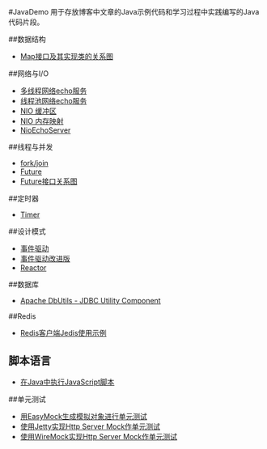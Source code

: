 #JavaDemo
用于存放博客中文章的Java示例代码和学习过程中实践编写的Java代码片段。

##数据结构
* [Map接口及其实现类的关系图](src/cn/aofeng/demo/java/util/map/Map接口及其实现类.ucls)

##网络与I/O
* [多线程网络echo服务](src/cn/aofeng/demo/io/MultiThreadEchoServer.java)
* [线程池网络echo服务](src/cn/aofeng/demo/io/ThreadPoolEchoServer.java)
* [NIO 缓冲区](src/cn/aofeng/demo/nio/BufferIO.java)
* [NIO 内存映射](src/cn/aofeng/demo/nio/MemoryMapper.java)
* [NioEchoServer](src/cn/aofeng/demo/nio/NioEchoServer.java)

##线程与并发
* [fork/join](src/cn/aofeng/demo/java/util/forkjoin/HelloForkJoin.java)
* [Future](src/cn/aofeng/demo/java/util/future/HelloFuture.java)
* [Future接口关系图](src/cn/aofeng/demo/java/util/future/Future.ucls)

##定时器
* [Timer](src/cn/aofeng/demo/java/util/timer/TimerDemo.java)

##设计模式
* [事件驱动](src/cn/aofeng/demo/eventdriver_normal)
* [事件驱动改进版](src/cn/aofeng/demo/eventdriver_improve)
* [Reactor](src/cn/aofeng/demo/reactor)

##数据库
* [Apache DbUtils - JDBC Utility Component](src/cn/aofeng/demo/dbutils)

##Redis
* [Redis客户端Jedis使用示例](src/cn/aofeng/demo/redis/JedisDemo.java)

## 脚本语言
* [在Java中执行JavaScript脚本](src/cn/aofeng/demo/script/ScriptRunPerformence.java)

##单元测试
* [用EasyMock生成模拟对象进行单元测试](src/cn/aofeng/demo/easymock)
* [使用Jetty实现Http Server Mock作单元测试](src/cn/aofeng/demo/jetty)
* [使用WireMock实现Http Server Mock作单元测试](src/cn/aofeng/demo/wiremock)

